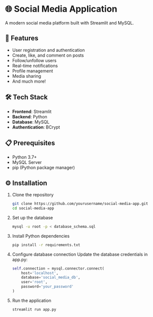 # 🌐 Social Media Application

A modern social media platform built with Streamlit and MySQL.

## 🚀 Features

- User registration and authentication
- Create, like, and comment on posts
- Follow/unfollow users
- Real-time notifications
- Profile management
- Media sharing
- And much more!

## 🛠️ Tech Stack

- **Frontend**: Streamlit
- **Backend**: Python
- **Database**: MySQL
- **Authentication**: BCrypt

## 📋 Prerequisites

- Python 3.7+
- MySQL Server
- pip (Python package manager)

## ⚙️ Installation

1. Clone the repository
   ```bash
   git clone https://github.com/yourusername/social-media-app.git
   cd social-media-app

2. Set up the database
   ```bash
   mysql -u root -p < database_schema.sql

3. Install Python dependencies
   ```bash
   pip install -r requirements.txt

4. Configure database connection
   Update the database credentials in app.py:
   ```python
   self.connection = mysql.connector.connect(
       host='localhost',
       database='social_media_db',
       user='root',
       password='your_password'
   )

5. Run the application
   ```bash
   streamlit run app.py
